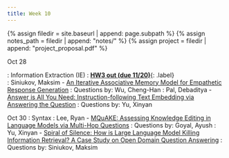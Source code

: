 ```yaml
---
title: Week 10
---
```



{% assign filedir = site.baseurl | append: page.subpath %} 
{% assign notes_path = filedir | append: "notes/" %} 
{% assign project = filedir | append: "project_proposal.pdf" %}

<!--  
Instructions:

INDENTATION COUNTS

Each day should be formatted exactly as follows

Date
: Lessons Covered
  : Reading List
    : In Class Presentations
: **Assignment/Announcement**{: .label}


To add a hyperlink for readings, do it as follows
  : [Example Paper](http://linktopaper.edu)

To make the hyperlink open in a new tab by default
  : [Example Paper](http://linktopaper.edu){:target=_"blank"}

The announcement can be made red for due dates as follows
: **Assignment Due**{: .label .label-red }

10/28: IE; HW3 out (due 11/20)
10/30: Syntax
-->

Oct 28

: Information Extraction (IE)
: [**HW3 out (due 11/20)**]({{site.baseurl}}assets/files/hw3.pdf){: .label}   
    <!-- : [Life is a Circus and We are the Clowns: Automatically Finding Analogies between Situations and Processes]() -->
  : Siniukov, Maksim - [An Iterative Associative Memory Model for Empathetic Response Generation](https://arxiv.org/pdf/2402.17959)
  : Questions by: Wu, Cheng-Han
  : Pal, Debaditya - [Answer is All You Need: Instruction-following Text Embedding via Answering the Question](https://aclanthology.org/2024.acl-long.27/)
  : Questions by: Yu, Xinyan

Oct 30
: Syntax
  : Lee, Ryan - [MQuAKE: Assessing Knowledge Editing in Language Models via Multi-Hop Questions](https://aclanthology.org/2023.emnlp-main.971.pdf)
  : Questions by: Goyal, Ayush
  : Yu, Xinyan - [Spiral of Silence: How is Large Language Model Killing Information Retrieval? A Case Study on Open Domain Question Answering](nan)
  : Questions by: Siniukov, Maksim